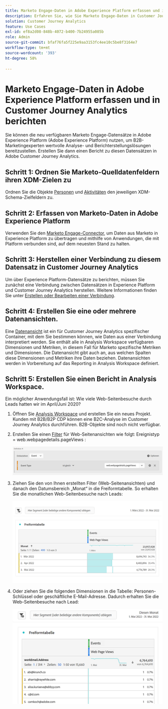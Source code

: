 ```yaml
---
title: Marketo Engage-Daten in Adobe Experience Platform erfassen und in Customer Journey Analytics berichten
description: Erfahren Sie, wie Sie Marketo Engage-Daten in Customer Journey Analytics importieren
solution: Customer Journey Analytics
feature: Use Cases
exl-id: ef8a2d08-848b-4072-b400-7b24955a085b
role: Admin
source-git-commit: bfaf76fa5f225e9aa3153fc4ee10c5be8f3164e7
workflow-type: tm+mt
source-wordcount: '393'
ht-degree: 58%

---
```


# Marketo Engage-Daten in Adobe Experience Platform erfassen und in Customer Journey Analytics berichten

Sie können die neu verfügbaren Marketo Engage-Datensätze in Adobe Experience Platform (Adobe Experience Platform) nutzen, um B2B-Marketingexperten wertvolle Analyse- und Berichterstellungslösungen bereitzustellen. Erstellen Sie dann einen Bericht zu diesen Datensätzen in Adobe Customer Journey Analytics.

## Schritt 1: Ordnen Sie Marketo-Quelldatenfeldern ihren XDM-Zielen zu

Ordnen Sie die Objekte [Personen](https://experienceleague.adobe.com/docs/experience-platform/sources/connectors/adobe-applications/mapping/marketo.html?lang=de#persons) und [Aktivitäten](https://experienceleague.adobe.com/docs/experience-platform/sources/connectors/adobe-applications/mapping/marketo.html?lang=de#activities) den jeweiligen XDM-Schema-Zielfeldern zu.

## Schritt 2: Erfassen von Marketo-Daten in Adobe Experience Platform

Verwenden Sie den [Marketo Engage-Connector](https://experienceleague.adobe.com/docs/experience-platform/sources/connectors/adobe-applications/marketo/marketo.html?lang=de), um Daten aus Marketo in Experience Platform zu übertragen und mithilfe von Anwendungen, die mit Platform verbunden sind, auf dem neuesten Stand zu halten.

## Schritt 3: Herstellen einer Verbindung zu diesem Datensatz in Customer Journey Analytics

Um über Experience Platform-Datensätze zu berichten, müssen Sie zunächst eine Verbindung zwischen Datensätzen in Experience Platform und Customer Journey Analytics herstellen. Weitere Informationen finden Sie unter [Erstellen oder Bearbeiten einer Verbindung](https://experienceleague.adobe.com/docs/analytics-platform/using/cja-connections/create-connection.html?lang=de).

## Schritt 4: Erstellen Sie eine oder mehrere Datenansichten.

Eine [Datenansicht](/help/data-views/data-views.md) ist ein für Customer Journey Analytics spezifischer Container, mit dem Sie bestimmen können, wie Daten aus einer Verbindung interpretiert werden. Sie enthält alle in Analysis Workspace verfügbaren Dimensionen und Metriken, in diesem Fall für Marketo spezifische Metriken und Dimensionen. Die Datenansicht gibt auch an, aus welchen Spalten diese Dimensionen und Metriken ihre Daten beziehen. Datenansichten werden in Vorbereitung auf das Reporting in Analysis Workspace definiert.

## Schritt 5: Erstellen Sie einen Bericht in Analysis Workspace.

Ein möglicher Anwendungsfall ist: Wie viele Web-Seitenbesuche durch Leads hatten wir im April/Juni 2020?

1. Öffnen Sie [Analysis Workspace](/help/analysis-workspace/home.md) und erstellen Sie ein neues Projekt.
Kunden mit B2B/B2P CDP können eine B2C-Analyse im Customer Journey Analytics durchführen. B2B-Objekte sind noch nicht verfügbar.

1. Erstellen Sie einen [Filter](/help/components/filters/create-filters.md) für Web-Seitenansichten wie folgt: Ereignistyp = web.webpagedetails.pageViews :

   ![Definitionsfenster mit Ereignis- und Ereignistyp](../assets/marketo-filter.png)

1. Ziehen Sie den von Ihnen erstellten Filter (Web-Seitenansichten) und danach den Datumsbereich „Monat“ in die Freiformtabelle. So erhalten Sie die monatlichen Web-Seitenbesuche nach Leads:

   ![Freiformtabelle mit Ereignissen nach Monat](../assets/marketo-freeform.png)

1. Oder ziehen Sie die folgenden Dimensionen in die Tabelle: Personen-Schlüssel oder geschäftliche E-Mail-Adresse. Dadurch erhalten Sie die Web-Seitenbesuche nach Lead:

   ![Freiformtabelle mit Ereignissen und workEmail.Address und Webseitenansichten.](../assets/marketo-freeform2.png)
